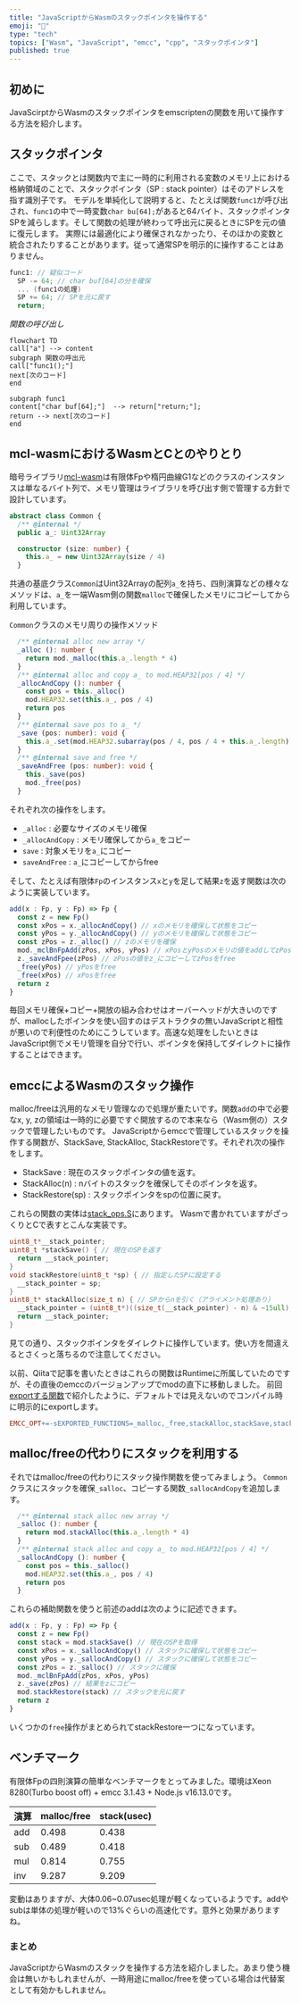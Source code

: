 ```yaml
---
title: "JavaScriptからWasmのスタックポインタを操作する"
emoji: "📖"
type: "tech"
topics: ["Wasm", "JavaScript", "emcc", "cpp", "スタックポインタ"]
published: true
---
```

## 初めに
JavaScirptからWasmのスタックポインタをemscriptenの関数を用いて操作する方法を紹介します。

## スタックポインタ
ここで、スタックとは関数内で主に一時的に利用される変数のメモリ上における格納領域のことで、スタックポインタ（SP : stack pointer）はそのアドレスを指す識別子です。
モデルを単純化して説明すると、たとえば関数`func1`が呼び出され、`func1`の中で一時変数`char bu[64];`があると64バイト、スタックポインタSPを減らします。そして関数の処理が終わって呼出元に戻るときにSPを元の値に復元します。
実際には最適化により確保されなかったり、そのほかの変数と統合されたりすることがあります。従って通常SPを明示的に操作することはありません。

```cpp
func1: // 疑似コード
  SP -= 64; // char buf[64]の分を確保
  ... (func1の処理)
  SP += 64; // SPを元に戻す
  return;
```

*関数の呼び出し*
```mermaid
flowchart TD
call["a"] --> content
subgraph 関数の呼出元
call["func1();"]
next[次のコード]
end

subgraph func1
content["char buf[64];"]  --> return["return;"];
return --> next[次のコード]
end
```

## mcl-wasmにおけるWasmとCとのやりとり
暗号ライブラリ[mcl-wasm](https://github.com/herumi/mcl-wasm)は有限体Fpや楕円曲線G1などのクラスのインスタンスは単なるバイト列で、メモリ管理はライブラリを呼び出す側で管理する方針で設計しています。

```typescript
abstract class Common {
  /** @internal */
  public a_: Uint32Array

  constructor (size: number) {
    this.a_ = new Uint32Array(size / 4)
  }
```
共通の基底クラス`Common`はUint32Arrayの配列`a_`を持ち、四則演算などの様々なメソッドは、`a_`を一端Wasm側の関数`malloc`で確保したメモリにコピーしてから利用しています。

`Common`クラスのメモリ周りの操作メソッド
```typescript
  /** @internal alloc new array */
  _alloc (): number {
    return mod._malloc(this.a_.length * 4)
  }
  /** @internal alloc and copy a_ to mod.HEAP32[pos / 4] */
  _allocAndCopy (): number {
    const pos = this._alloc()
    mod.HEAP32.set(this.a_, pos / 4)
    return pos
  }
  /** @internal save pos to a_ */
  _save (pos: number): void {
    this.a_.set(mod.HEAP32.subarray(pos / 4, pos / 4 + this.a_.length))
  }
  /** @internal save and free */
  _saveAndFree (pos: number): void {
    this._save(pos)
    mod._free(pos)
  }
```
それぞれ次の操作をします。
- `_alloc` : 必要なサイズのメモリ確保
- `_allocAndCopy` : メモリ確保してから`a_`をコピー
- `save` : 対象メモリを`a_`にコピー
- `saveAndFree` : `a_`にコピーしてからfree

そして、たとえば有限体`Fp`のインスタンス`x`と`y`を足して結果`z`を返す関数は次のように実装しています。

```typescript
add(x : Fp, y : Fp) => Fp {
  const z = new Fp()
  const xPos = x._allocAndCopy() // xのメモリを確保して状態をコピー
  const yPos = y._allocAndCopy() // yのメモリを確保して状態をコピー
  const zPos = z._alloc() // zのメモリを確保
  mod._mclBnFpAdd(zPos, xPos, yPos) // xPosとyPosのメモリの値をaddしてzPosに書き込む
  z._saveAndFpee(zPos) // zPosの値をz_にコピーしてzPosをfree
  _free(yPos) // yPosをfree
  _free(xPos) // xPosをfree
  return z
}
```

毎回メモリ確保+コピー+開放の組み合わせはオーバーヘッドが大きいのですが、mallocしたポインタを使い回すのはデストラクタの無いJavaScriptと相性が悪いので利便性のためにこうしています。高速な処理をしたいときはJavaScript側でメモリ管理を自分で行い、ポインタを保持してダイレクトに操作することはできます。

## emccによるWasmのスタック操作

malloc/freeは汎用的なメモリ管理なので処理が重たいです。関数`add`の中で必要なx, y, zの領域は一時的に必要ですぐ開放するので本来なら（Wasm側の）スタックで管理したいものです。
JavaScriptからemccで管理しているスタックを操作する関数が、StackSave, StackAlloc, StackRestoreです。それぞれ次の操作をします。

- StackSave : 現在のスタックポインタの値を返す。
- StackAlloc(n) : nバイトのスタックを確保してそのポインタを返す。
- StackRestore(sp) : スタックポインタをspの位置に戻す。

これらの関数の実体は[stack_ops.S](https://github.com/emscripten-core/emscripten/blob/main/system/lib/compiler-rt/stack_ops.S)にあります。
Wasmで書かれていますがざっくりとCで表すとこんな実装です。

```C
uint8_t*__stack_pointer;
uint8_t *stackSave() { // 現在のSPを返す
  return __stack_pointer;
}
void stackRestore(uint8_t *sp) { // 指定したSPに設定する
  __stack_pointer = sp;
}
uint8_t* stackAlloc(size_t n) { // SPからnを引く（アライメント処理あり）
  __stack_pointer = (uint8_t*)((size_t(__stack_pointer) - n) & ~15ull); // 16バイトアライメント
  return __stack_pointer;
}
```

見ての通り、スタックポインタをダイレクトに操作しています。使い方を間違えるとさくっと落ちるので注意してください。

以前、Qiitaで記事を書いたときはこれらの関数はRuntimeに所属していたのですが、その直後のemccのバージョンアップでmodの直下に移動しました。
前回[exportする関数](https://zenn.dev/herumi/articles/wasm-emcc-option#export%E3%81%99%E3%82%8B%E9%96%A2%E6%95%B0)で紹介したように、デフォルトでは見えないのでコンパイル時に明示的にexportします。

```makefile
EMCC_OPT+=-sEXPORTED_FUNCTIONS=_malloc,_free,stackAlloc,stackSave,stackRestore
```

## malloc/freeの代わりにスタックを利用する
それではmalloc/freeの代わりにスタック操作関数を使ってみましょう。
`Common`クラスにスタックを確保`_salloc`、コピーする関数`_sallocAndCopy`を追加します。

```typescript
  /** @internal stack alloc new array */
  _salloc (): number {
    return mod.stackAlloc(this.a_.length * 4)
  }
  /** @internal stack alloc and copy a_ to mod.HEAP32[pos / 4] */
  _sallocAndCopy (): number {
    const pos = this._salloc()
    mod.HEAP32.set(this.a_, pos / 4)
    return pos
  }
```
これらの補助関数を使うと前述のaddは次のように記述できます。

```typescript
add(x : Fp, y : Fp) => Fp {
  const z = new Fp()
  const stack = mod.stackSave() // 現在のSPを取得
  const xPos = x._sallocAndCopy() // スタックに確保して状態をコピー
  const yPos = y._sallocAndCopy() // スタックに確保して状態をコピー
  const zPos = z._salloc() // スタックに確保
  mod._mclBnFpAdd(zPos, xPos, yPos)
  z._save(zPos) // 結果をzにコピー
  mod.stackRestore(stack) // スタックを元に戻す
  return z
}
```

いくつかの`free`操作がまとめられてstackRestore一つになっています。

## ベンチマーク
有限体Fpの四則演算の簡単なベンチマークをとってみました。環境はXeon 8280(Turbo boost off) + emcc 3.1.43 + Node.js v16.13.0です。

演算|malloc/free|stack(usec)
-|-|-
add|0.498|0.438
sub|0.489|0.418
mul|0.814|0.755
inv|9.287|9.209

変動はありますが、大体0.06~0.07usec処理が軽くなっているようです。addやsubは単体の処理が軽いので13%ぐらいの高速化です。意外と効果がありますね。

### まとめ
JavaScriptからWasmのスタックを操作する方法を紹介しました。あまり使う機会は無いかもしれませんが、一時用途にmalloc/freeを使っている場合は代替案として有効かもしれません。
